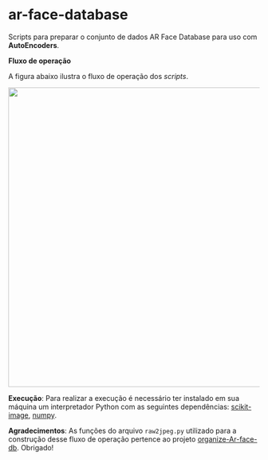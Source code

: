 # ar-face-database

Scripts para preparar o conjunto de dados AR Face Database para uso com **AutoEncoders**.

**Fluxo de operação**

A figura abaixo ilustra o fluxo de operação dos *scripts*.

<div align="center">
   <img src="https://fmenino-cap351.netlify.app/homeworks/004_project_autoencoders/figures/png/05_ar-face-workflow.png" width="600px">
</div>

**Execução**: Para realizar a execução é necessário ter instalado em sua máquina um interpretador Python com as seguintes dependências: [scikit-image](https://scikit-image.org/), [numpy](https://numpy.org/).

**Agradecimentos**: As funções do arquivo `raw2jpeg.py` utilizado para a construção desse fluxo de operação pertence ao projeto [organize-Ar-face-db](https://github.com/matheustguimaraes/organize-AR-face-db). Obrigado!

